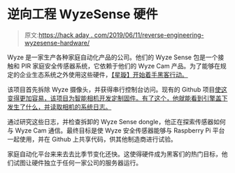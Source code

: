 # 逆向工程 WyzeSense 硬件

> 原文:[https://hack aday . com/2019/06/11/reverse-engineering-wyzesense-hardware/](https://hackaday.com/2019/06/11/reverse-engineering-wyzesense-hardware/)

Wyze 是一家生产各种家庭自动化产品的公司。他们的 Wyze Sense 包是一个接触和 PIR 家庭安全传感器系统，它依赖于他们的 Wyze Cam 产品。为了能够在规定的企业生态系统之外使用这些硬件，[【星璇】开始着手黑客行动。](https://hclxing.wordpress.com/2019/05/30/reverse-engineering-wyzesense-bridge-protocol-part-i/)

该项目首先拆除 Wyze 摄像头，并获得串行控制台访问。现有的 Github 项目[使这变得更加容易，该项目为智能相机开发定制固件。有了这个，他就能看到引擎盖下发生了什么，并读取相机的系统日志。](https://github.com/EliasKotlyar/Xiaomi-Dafang-Hacks)

通过研究这些日志，并检查拆卸的 Wyze Sense dongle，他正在探索传感器如何与 Wyze Cam 通信。最终目标是使 Wyze 安全传感器能够与 Raspberry Pi 平台一起使用，并在 Github 上共享代码，供其他制造商进行试验。

家庭自动化平台来来去去比季节变化还快。这使得硬件成为黑客们的热门目标，他们试图让硬件独立于任何一家公司的服务器运行。